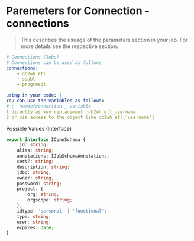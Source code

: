 <!-- markdownlint-disable MD033 -->
# Paremeters for Connection -connections

> This describes the usuage of the parameters section in your job. For more details see the respective section.

```yaml
# Connections (Jobs)
# Connections can be used as follows
connections:
    - db2wh_etl
    - ssabl
    - progresql

using in your code: |
You can use the variables as follows:
# :  nameofconnection _ variable
1 directly as key replacement :db2wh_etl_username
2 or via access to the object like db2wh_etl['username']
```

Possible Values (Interface)

```typescript
export interface IConnSchema {
    _id: string;
    alias: string;
    annotations: IJobSchemaAnnotations;
    cert?: string;
    description: string;
    jdbc: string;
    owner: string;
    password: string;
    project: {
        org: string;
        orgscope: string;
    };
    idtype: 'personal' | 'functional';
    type: string;
    user: string;
    expires: Date;
}
```
